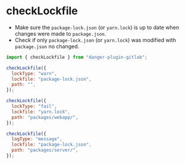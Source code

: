 # checkLockfile

- Make sure the `package-lock.json` (or `yarn.lock`) is up to date when changes were made to `package.json`.
- Check if only `package-lock.json` (or `yarn.lock`) was modified with `package.json` no changed.

```javascript
import { checkLockfile } from "danger-plugin-gitlab";

checkLockfile({
  lockType: "warn",
  lockfile: "package-lock.json",
  path: "",
});

checkLockfile({
  lockType: "fail",
  lockfile: "yarn.lock",
  path: "packages/webapp/",
});

checkLockfile({
  logType: "message",
  lockfile: "package-lock.json",
  path: "packages/server/",
});
```
